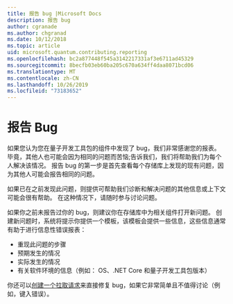 ```yaml
---
title: 报告 bug |Microsoft Docs
description: 报告 bug
author: cgranade
ms.author: chgranad
ms.date: 10/12/2018
ms.topic: article
uid: microsoft.quantum.contributing.reporting
ms.openlocfilehash: bc2a877448f545a3142217331af3e6711ad45329
ms.sourcegitcommit: 8becfb03eb60ba205c670a634ff4daa8071bcd06
ms.translationtype: MT
ms.contentlocale: zh-CN
ms.lasthandoff: 10/26/2019
ms.locfileid: "73183652"
---
```

# <a name="reporting-bugs"></a>报告 Bug #

如果您认为您在量子开发工具包的组件中发现了 bug，我们非常感谢您的报表。
毕竟，其他人也可能会因为相同的问题而苦恼;告诉我们，我们将帮助我们为每个人解决该情况。
报告 bug 的第一步是首先查看每个存储库上发现的现有问题，因为其他人可能会报告相同的问题。

如果已在之前发现此问题，则提供可帮助我们诊断和解决问题的其他信息或上下文可能会很有帮助。
在这种情况下，请随时参与讨论问题。

如果你之前未报告过你的 bug，则建议你在存储库中为相关组件打开新问题。
创建新问题时，系统将提示你提供一个模板，该模板会提供一些信息，这些信息通常有助于进行信息性错误报表：

- 重现此问题的步骤
- 预期发生的情况
- 实际发生的情况
- 有关软件环境的信息（例如： OS、.NET Core 和量子开发工具包版本）

你还可以[创建一个拉取请求](https://help.github.com/articles/about-pull-requests/)来直接修复 bug，如果它非常简单且不值得讨论（例如，键入错误）。

